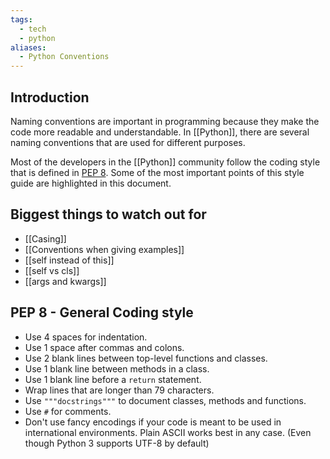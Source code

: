 ```yaml
---
tags:
  - tech
  - python
aliases:
  - Python Conventions
---
```


## Introduction

Naming conventions are important in programming because they make the code more readable and understandable.
In [[Python]], there are several naming conventions that are used for different purposes.

Most of the developers in the [[Python]] community follow the coding style that is defined in [PEP 8](https://www.python.org/dev/peps/pep-0008/).
Some of the most important points of this style guide are highlighted in this document.

## Biggest things to watch out for

- [[Casing]]
- [[Conventions when giving examples]]
- [[self instead of this]]
- [[self vs cls]]
- [[args and kwargs]]

## PEP 8 - General Coding style

- Use 4 spaces for indentation.
- Use 1 space after commas and colons.
- Use 2 blank lines between top-level functions and classes.
- Use 1 blank line between methods in a class.
- Use 1 blank line before a `return` statement.
- Wrap lines that are longer than 79 characters.
- Use `"""docstrings"""` to document classes, methods and functions.
- Use `#` for comments.
- Don't use fancy encodings if your code is meant to be used in international environments. Plain ASCII works best in any case. (Even though Python 3 supports UTF-8 by default)